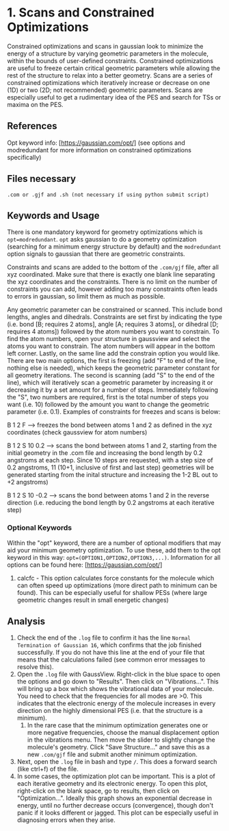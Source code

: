 # 1. Scans and Constrained Optimizations
Constrained optimizations and scans in gaussian look to minimize the energy of a structure by varying geometric parameters in the molecule, within the bounds of user-defined constraints. Constrained optimizations are useful to freeze certain critical geometric parameters while allowing the rest of the structure to relax into a better geometry. Scans are a series of constrained optimizations which iteratively increase or decrease on one (1D) or two (2D; not recommended) geometric parameters. Scans are especially useful to get a rudimentary idea of the PES and search for TSs or maxima on the PES. 
## References
Opt keyword info: [https://gaussian.com/opt/] (see options and modredundant for more information on constrained optimizations specifically)


## Files necessary
```.com or .gjf and .sh (not necessary if using python submit script)```

## Keywords and Usage
There is one mandatory keyword for geometry optimizations which is ```opt=modredundant```. ```opt``` asks gaussian to do a geometry optimization (searching for a minimum energy structure by default) and the ```modredundant``` option signals to gaussian that there are geometric constraints. 

Constraints and scans are added to the bottom of the ```.com/gjf``` file, after all xyz coordinated. Make sure that there is exactly one blank line separating the xyz coordinates and the constraints. There is no limit on the number of constraints you can add, however adding too many constraints often leads to errors in gaussian, so limit them as much as possible. 

Any geometric parameter can be constrained or scanned. This include bond lengths, angles and dihedrals. Constraints are set first by indicating the type (i.e. bond [B; requires 2 atoms], angle [A; requires 3 atoms], or dihedral [D; requires 4 atoms]) followed by the atom numbers you want to constrain. To find the atom numbers, open your structure in gaussview and select the atoms you want to constrain. The atom numbers will appear in the bottom left corner. Lastly, on the same line add the constrain option you would like. There are two main options, the first is freezing (add "F" to end of the line, nothing else is needed), which keeps the geometric parameter constant for all geometry iterations. The second is scanning (add "S" to the end of the line), which will iteratively scan a geometric parameter by increasing it or decreasing it by a set amount for a number of steps. Immediately following the "S", two numbers are required, first is the total number of steps you want (i.e. 10) followed by the amount you want to change the geometric parameter (i.e. 0.1). Examples of constraints for freezes and scans is below:

B 1 2 F --> freezes the bond between atoms 1 and 2 as defined in the xyz coordinates (check gaussview for atom numbers)

B 1 2 S 10 0.2 --> scans the bond between atoms 1 and 2, starting from the initial geometry in the .com file and increasing the bond length by 0.2 angstroms at each step. Since 10 steps are requested, with a step size of 0.2 angstroms, 11 (10+1, inclusive of first and last step) geometries will be generated starting from the inital structure and increasing the 1-2 BL out to +2 angstroms)

B 1 2 S 10 -0.2 --> scans the bond between atoms 1 and 2 in the reverse direction (i.e. reducing the bond length by 0.2 angstroms at each iterative step)

### Optional Keywords
Within the "opt" keyword, there are a number of optional modifiers that may aid your minimum geometry optimization. To use these, add them to the opt keyword in this way: ```opt=(OPTION1,OPTION2,OPTION3,...)```. Information for all options can be found here: [https://gaussian.com/opt/]
1. calcfc - This option calculates force constants for the molecule which can often speed up optimizations (more direct path to minimum can be found). This can be especially useful for shallow PESs (where large geometric changes result in small energetic changes)

## Analysis
1. Check the end of the ```.log``` file to confirm it has the line ```Normal Termination of Gaussian 16```, which confirms that the job finished successfully. If you do not have this line at the end of your file that means that the calculations failed (see common error messages to resolve this).
2. Open the ```.log``` file with GaussView. Right-click in the blue space to open the options and go down to "Results". Then click on "Vibrations...". This will bring up a box which shows the vibrational data of your molecule. You need to check that the frequencies for all modes are >0. This indicates that the electronic energy of the molecule increases in every direction on the highly dimensional PES (i.e. that the structure is a minimum).
    1. In the rare case that the minimum optimization generates one or more negative frequencies, choose the manual displacement option in the vibrations menu. Then move the slider to slightly change the molecule's geometry. Click "Save Structure..." and save this as a new ```.com/gjf``` file and submit another minimum optimization.
3. Next, open the ```.log``` file in bash and type ```/```. This does a forward search (like ctrl+f) of the file.
4. In some cases, the optimization plot can be important. This is a plot of each iterative geometry and its electronic energy. To open this plot, right-click on the blank space, go to results, then click on "Optimization...". Ideally this graph shows an exponential decrease in energy, until no further decrease occurs (convergence), though don't panic if it looks different or jagged. This plot can be especially useful in diagnosing errors when they arise. 

